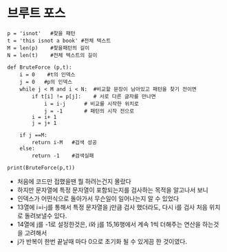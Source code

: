 # 브루트 포스 
```
p = 'isnot'   #찾을 패턴
t = 'this isnot a book' #전체 텍스트
M = len(p)    #찾을패턴의 길이
N = len(t)    #전체 텍스트의 길이

def BruteForce (p,t):
    i = 0    #t의 인덱스
    j = 0   #p의 인덱스
    while j < M and i < N:  #비교할 문장이 남아있고 패턴을 찾기 전이면
        if t[i] != p[j]:    # 서로 다른 글자를 만나면
            i = i-j      # 비교를 시작한 위치로
            j = -1       # 패턴의 시작 전으로
        i = i+ 1
        j = j+ 1

    if j ==M:
        return i-M   #검색 성공
    else:
        return -1    #검색실패

print(BruteForce(p,t))
```
- 처음에 코드만 접했을땐 뭘 하려는건지 몰랐다
- 하지만 문자열에 특정 문자열이 포함되는지를 검사하는 목적을 알고나서 보니 
- 인덱스가 어떤식으로 돌아가서 무슨일이 일어나는지 알 수 있었다
- 13열에 i=i-j를 통해서 특정 문자열을 j만큼 검사 했더라도, 다시 i를 검사 처음 위치로 돌려보낼수 있다.
- 14열에 j를 -1로 설정한것은, i와 j를 15,16행에서 계속 1씩 더해주는 연산을 하는것을 고려해서 
- j가 반복이 한번 끝날때 마다 0으로 초기화 될 수 있게끔 한 것이였다.
